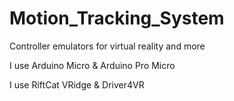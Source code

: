 # Motion_Tracking_System
Controller emulators for virtual reality and more

I use Arduino Micro & Arduino Pro Micro

I use RiftCat VRidge & Driver4VR
